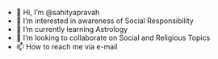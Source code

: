 - 👋 Hi, I’m @sahityapravah
- 👀 I’m interested in awareness of Social Responsibility
- 🌱 I’m currently learning Astrology
- 💞️ I’m looking to collaborate on Social and Religious Topics
- 📫 How to reach me via e-mail

<!---
sahityapravah/sahityapravah is a ✨ special ✨ repository because its `README.md` (this file) appears on your GitHub profile.
You can click the Preview link to take a look at your changes.
--->
